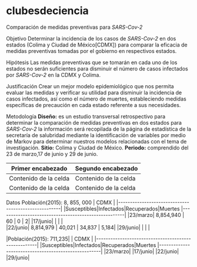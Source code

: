 # clubesdeciencia

Comparación de medidas preventivas para *SARS-Cov-2*

Objetivo
Determinar la incidencia de los casos de *SARS-Cov-2* en dos estados (Colima y Ciudad de México[CDMX]) para comparar la eficacia de medidas preventivas tomadas por el gobierno en respectivos estados.

Hipótesis
Las medidas preventivas que se tomarán en cada uno de los estados no serán suficientes para disminuir el número de casos infectados por *SARS-Cov-2* en la CDMX y Colima.

Justificación
Crear un mejor modelo epidemiológico que nos permita evaluar las medidas y verificar su utilidad para disminuir la incidencia de casos infectados, así como el número de muertes, estableciendo medidas específicas de precaución en cada estado referente a sus necesidades.

Metodología 
**Diseño:** es un estudio transversal retrospectivo para determinar la comparación de medidas preventivas en dos estados para *SARS-Cov-2* la información será recopilada de la página de estadística de la secretaría de salubridad mediante la identificación de variables por medio de Markov para determinar nuestros modelos relacionadas con el tema de investigación.
**Sitio:** Colima y Ciudad de México.
**Periodo:** comprendido del 23 de marzo,17 de junio y 29 de junio.

| Primer encabezado | Segundo encabezado |
| ------------- | ------------- |
| Contenido de la celda  | Contenido de la celda  |
| Contenido de la celda  | Contenido de la celda  |










Datos
Población(2015): 8, 855, 000
|                         CDMX                      |
|-----------------------------------------------------|
        |Susceptibles|Infectados|Recuperados|Muertes
|-----------------------------------------------------|
|23/marzo|  8,854,940 |    60    |     0     |    2|
|17/junio|            |          |           |    
|22/junio| 8,814,979  |  40,021  |  34,837   |   5,184|
|29/junio|            |          |           |

|Población(2015): 711,235|
|                         CDMX                      |
|-----------------------------------------------------|
        |Susceptibles|Infectados|Recuperados|Muertes
|-----------------------------------------------------|
|23/marzo|
|17/junio| 
|22/junio|
|29/junio|
